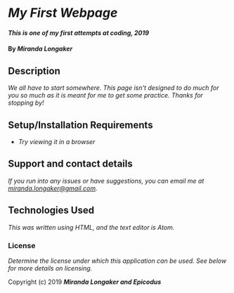 # _My First Webpage_

#### _This is one of my first attempts at coding, 2019_

#### By _**Miranda Longaker**_

## Description

_We all have to start somewhere. This page isn't designed to do much for you so much as it is meant for me to get some practice. Thanks for stopping by!_

## Setup/Installation Requirements

* _Try viewing it in a browser_

## Support and contact details

_If you run into any issues or have suggestions, you can email me at miranda.longaker@gmail.com._

## Technologies Used

_This was written using HTML, and the text editor is Atom._

### License

*Determine the license under which this application can be used.  See below for more details on licensing.*

Copyright (c) 2019 **_Miranda Longaker and Epicodus_**
